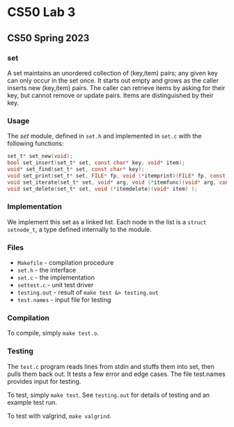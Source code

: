 # CS50 Lab 3
## CS50 Spring 2023

### set

A set maintains an unordered collection of (key,item) pairs; any given key can only occur in the set once. It starts out empty and grows as the caller inserts new (key,item) pairs. The caller can retrieve items by asking for their key, but cannot remove or update pairs. Items are distinguished by their key.



### Usage

The *set* module, defined in `set.h` and implemented in `set.c` with the following functions:

```c
set_t* set_new(void);
bool set_insert(set_t* set, const char* key, void* item);
void* set_find(set_t* set, const char* key);
void set_print(set_t* set, FILE* fp, void (*itemprint)(FILE* fp, const char* key, void* item) );
void set_iterate(set_t* set, void* arg, void (*itemfunc)(void* arg, const char* key, void* item) );
void set_delete(set_t* set, void (*itemdelete)(void* item) );
```

### Implementation

We implement this set as a linked list. Each node in the list is a `struct setnode_t`, a type defined internally to the module.

### Files

* `Makefile` - compilation procedure
* `set.h` - the interface
* `set.c` - the implementation
* `settest.c` - unit test driver
* `testing.out` - result of `make test &> testing.out`
* `test.names` - input file for testing

### Compilation

To compile, simply `make test.o`.

### Testing

The `test.c` program reads lines from stdin and stuffs them into set, then pulls them back out. It tests a few error and edge cases. The file test.names provides input for testing.

To test, simply `make test`.
See `testing.out` for details of testing and an example test run.

To test with valgrind, `make valgrind`.